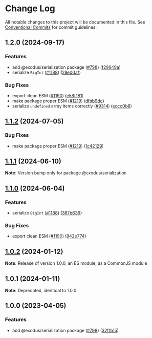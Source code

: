 # Change Log

All notable changes to this project will be documented in this file.
See [Conventional Commits](https://conventionalcommits.org) for commit guidelines.

## 1.2.0 (2024-09-17)

### Features

- add @exodus/serialization package ([#798](https://github.com/ExodusMovement/exodus-hydra/issues/798)) ([f29649a](https://github.com/ExodusMovement/exodus-hydra/commit/f29649a8d0dfac61a9c4c7e2251c96a1d3d0d84b))
- serialize `BigInt` ([#1188](https://github.com/ExodusMovement/exodus-hydra/issues/1188)) ([28e00af](https://github.com/ExodusMovement/exodus-hydra/commit/28e00af0fbe38c4c0dee91e3d03ff4946dddfed2))

### Bug Fixes

- export clean ESM ([#1190](https://github.com/ExodusMovement/exodus-hydra/issues/1190)) ([e58f181](https://github.com/ExodusMovement/exodus-hydra/commit/e58f18118244ec2abde61fcfe5caf881fd53f404))
- make package proper ESM ([#1219](https://github.com/ExodusMovement/exodus-hydra/issues/1219)) ([dfbb9dc](https://github.com/ExodusMovement/exodus-hydra/commit/dfbb9dc3c06c4991679ff22b2cf6505fe1dd50a7))
- serialize `undefined` array items correctly ([#9314](https://github.com/ExodusMovement/exodus-hydra/issues/9314)) ([eccc0b8](https://github.com/ExodusMovement/exodus-hydra/commit/eccc0b871a9dbe550a14063b4abcb52972ce209a))

## [1.1.2](https://github.com/ExodusMovement/exodus-core/compare/@exodus/serialization@1.1.1...@exodus/serialization@1.1.2) (2024-07-05)

### Bug Fixes

- make package proper ESM ([#1219](https://github.com/ExodusMovement/exodus-core/issues/1219)) ([1c42129](https://github.com/ExodusMovement/exodus-core/commit/1c42129b752d2fb8022ae1de9fb5618f58192bcf))

## [1.1.1](https://github.com/ExodusMovement/exodus-core/compare/@exodus/serialization@1.1.0...@exodus/serialization@1.1.1) (2024-06-10)

**Note:** Version bump only for package @exodus/serialization

## [1.1.0](https://github.com/ExodusMovement/exodus-core/compare/@exodus/serialization@1.0.2...@exodus/serialization@1.1.0) (2024-06-04)

### Features

- serialize `BigInt` ([#1188](https://github.com/ExodusMovement/exodus-core/issues/1188)) ([367b639](https://github.com/ExodusMovement/exodus-core/commit/367b63908cb48873fe2fcdf335088abba3ba1c48))

### Bug Fixes

- export clean ESM ([#1190](https://github.com/ExodusMovement/exodus-core/issues/1190)) ([842e774](https://github.com/ExodusMovement/exodus-core/commit/842e774c9cf4f322dfc010a1e237a7a27c316c01))

## [1.0.2](https://github.com/ExodusMovement/exodus-core/compare/@exodus/serialization@1.0.1...@exodus/serialization@1.0.2) (2024-01-12)

**Note:** Release of version 1.0.0, an ES module, as a CommonJS module

## 1.0.1 (2024-01-11)

**Note:** Deprecated, identical to 1.0.0

## 1.0.0 (2023-04-05)

### Features

- add @exodus/serialization package ([#798](https://github.com/ExodusMovement/exodus-core/issues/798)) ([32f1b15](https://github.com/ExodusMovement/exodus-core/commit/32f1b1568563f8985dd1547e6490b8d61ded0ed6))
